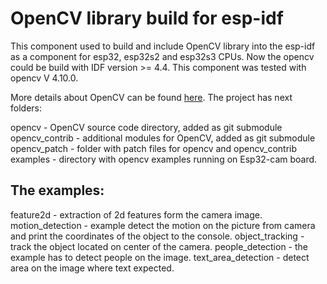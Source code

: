 # OpenCV library build for esp-idf

This component used to build and include OpenCV library into the esp-idf as a component for esp32, esp32s2 and esp32s3 CPUs.
Now the opencv could be build with IDF version >= 4.4. 
This component was tested with opencv V 4.10.0.

More details about OpenCV can be found [here](https://opencv.org/).
The project has next folders:

opencv - OpenCV source code directory, added as git submodule
opencv_contrib - additional modules for OpenCV, added as git submodule
opencv_patch - folder with patch files for opencv and opencv_contrib
examples - directory with opencv examples running on Esp32-cam board.

## The examples:

feature2d - extraction of 2d features form the camera image.
motion_detection - example detect the motion on the picture from camera and print the coordinates of the object to the console.
object_tracking - track the object located on center of the camera.
people_detection - the example has to detect people on the image.
text_area_detection - detect area on the image where text expected.


